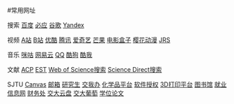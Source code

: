 #常用网址

搜索
    <a href="https://www.baidu.com">百度</a>
    <a href="https://www.bing.com">必应</a>
    <a href="https://www.google.com">谷歌</a>
    <a href="https://www.yandex.com">Yandex</a>

视频
    <a href="https://www.acfun.cn">A站</a>
    <a href="https://www.bilibili.com">B站</a>
    <a href="https://www.youku.com">优酷</a>
    <a href="https://v.qq.com">腾讯</a>
    <a href="https://www.iqiyi.com">爱奇艺</a>
    <a href="https://www.mgtv.com/">芒果</a>
    <a href="http://tvbox2.com/">电影盒子</a>
    <a href="http://dmba8.com/">樱花动漫</a>
    <a href="http://www.jrskan.com/">JRS</a>
    
音乐
    <a href="https://https://music.migu.cn/v3/music/player/audio">咪咕</a>
    <a href="https://https://music.163.com/">网易云</a>
    <a href="https://www.yandex.com">QQ</a>
    <a href="https://www.kugou.com">酷狗</a>
    <a href="https://www.kuwo.cn">酷我</a>
    
文献
    <a href="https://acp.copernicus.org/">ACP</a>
    <a href="https://pubs.acs.org/journal/esthag">EST</a>
    <a href="https://www.webofscience.com/wos/alldb/basic-search">Web of Science搜索</a>
    <a href="https://www.sciencedirect.com/search">Science Direct搜索</a>

SJTU 
    <a href="https://oc.sjtu.edu.cn/">Canvas</a>
    <a href="https://mail.sjtu.edu.cn/">邮箱</a>
    <a href="http://yjs.sjtu.edu.cn/gsapp/sys/emaphome/portal/index.do">研究生</a>
    <a href="https://my.sjtu.edu.cn/">交我办</a>
    <a href="http://e-chem.sjtu.edu.cn/lab/fe/orders/home">化学品平台</a>
    <a href="https://li.si.sjtu.edu.cn/">软件授权</a>
    <a href="https://3d.si.sjtu.edu.cn/">3D打印平台</a>
    <a href="https://www.lib.sjtu.edu.cn/">图书馆</a>
    <a href="https://www.job.sjtu.edu.cn/">就业信息网</a>
    <a href="https://www.jdcw.sjtu.edu.cn/">财务处</a>
    <a href="https://jbox.sjtu.edu.cn/">交大云盘</a>
    <a href="https://pt.sjtu.edu.cn/">交大葡萄</a>
    <a href="http://thesis.lib.sjtu.edu.cn">学位论文</a>  


